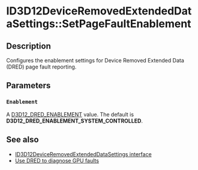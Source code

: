 # ID3D12DeviceRemovedExtendedDataSettings::SetPageFaultEnablement

## Description

Configures the enablement settings for Device Removed Extended Data (DRED) page fault reporting.

## Parameters

### `Enablement`

A [D3D12_DRED_ENABLEMENT](https://learn.microsoft.com/windows/win32/api/d3d12/ne-d3d12-d3d12_dred_enablement) value. The default is **D3D12_DRED_ENABLEMENT_SYSTEM_CONTROLLED**.

## See also

* [ID3D12DeviceRemovedExtendedDataSettings interface](https://learn.microsoft.com/windows/win32/api/d3d12/nn-d3d12-id3d12deviceremovedextendeddatasettings)
* [Use DRED to diagnose GPU faults](https://learn.microsoft.com/windows/desktop/direct3d12/use-dred)